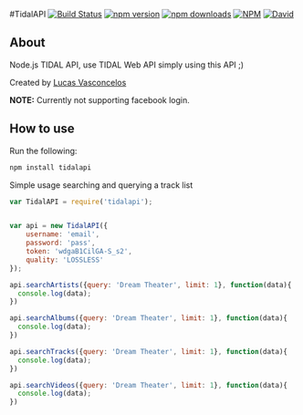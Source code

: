 #TidalAPI  [![Build Status](https://img.shields.io/travis/lucaslg26/TidalAPI.svg)](https://travis-ci.org/lucaslg26/TidalAPI) [![npm version](http://img.shields.io/npm/v/tidalapi.svg)](https://npmjs.org/package/tidalapi) [![npm downloads](https://img.shields.io/npm/dm/tidalapi.svg)](https://npmjs.org/package/tidalapi) [![NPM](https://img.shields.io/npm/l/tidalapi.svg)](https://github.com/lucaslg26/TidalAPI/blob/master/LICENSE.md) [![David](https://img.shields.io/david/lucaslg26/TidalAPI.svg)](https://david-dm.org/lucaslg26/TidalAPI)

## About

Node.js TIDAL API, use TIDAL Web API simply using this API ;)

Created by [Lucas Vasconcelos](https://github.com/lucaslg26)

**NOTE:** Currently not supporting facebook login.

## How to use
Run the following:

``` javascript
npm install tidalapi
```

Simple usage searching and querying a track list

```javascript
var TidalAPI = require('tidalapi');


var api = new TidalAPI({
    username: 'email',
    password: 'pass',
    token: 'wdgaB1CilGA-S_s2',
    quality: 'LOSSLESS'
});

api.searchArtists({query: 'Dream Theater', limit: 1}, function(data){
  console.log(data);
})

api.searchAlbums({query: 'Dream Theater', limit: 1}, function(data){
  console.log(data);
})

api.searchTracks({query: 'Dream Theater', limit: 1}, function(data){
  console.log(data);
})

api.searchVideos({query: 'Dream Theater', limit: 1}, function(data){
  console.log(data);
})



```

